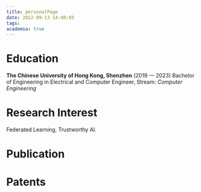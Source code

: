 ```yaml
---
title: personalPage
date: 2022-09-13 14:40:03
tags: 
academia: true
---
```


# Education 
**The Chinese University of Hong Kong, Shenzhen** (2019 — 2023)
Bachelor of Engineering in Electrical and Computer Engineer, Stream: *Computer Engineering*
# Research Interest
Federated Learning, Trustworthy AI.
# Publication

# Patents